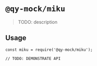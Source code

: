 # `@qy-mock/miku`

> TODO: description

## Usage

```
const miku = require('@qy-mock/miku');

// TODO: DEMONSTRATE API
```
